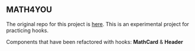 ## MATH4YOU
The original repo for this project is [here](https://github.com/kaylaewood/math4you).
This is an experimental project for practicing hooks.

Components that have been refactored with hooks: **MathCard** & **Header**


